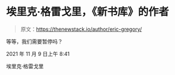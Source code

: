 # 埃里克·格雷戈里，《新书库》的作者

> 原文：<https://thenewstack.io/author/eric-gregory/>

等等，我们需要暂停吗？

2021 年 11 月 9 日上午 8:41

埃里克·格雷戈里